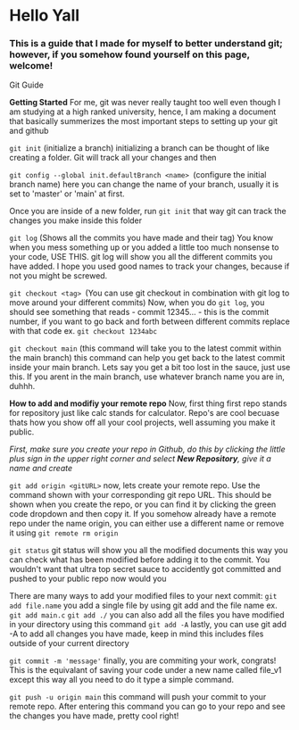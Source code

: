 # Hello Yall
### This is a guide that I made for myself to better understand git; however, if you somehow found yourself on this page, welcome!

Git Guide

**Getting Started**
For me, git was never really taught too well even though I am studying at a high ranked university, hence, I am making a document that basically summerizes the most important steps to setting up your git and github

`git init` (initialize a branch) initializing a branch can be thought of like creating a folder. Git will track all your changes and then 

`git config --global init.defaultBranch <name> `(configure the initial branch name) here you can change the name of your branch, usually it is set to 'master' or 'main' at first. 

Once you are inside of a new folder, run `git init` that way git can track the changes you make inside this folder

`git log` (Shows all the commits you have made and their tag) You know when you mess something up or you added a little too much nonsense to your code, USE THIS. git log will show you all the different commits you have added. I hope you used good names to track your changes, because if not you might be screwed.

`git checkout <tag> `(You can use git checkout in combination with git log to move around your different commits) Now, when you do `git log`, you should see something that reads - commit 12345... - this is the commit number, if you want to go back and forth between different commits replace <tag> with that code ex. `git checkout 1234abc`

`git checkout main` (this command will take you to the latest commit within the main branch) this command can help you get back to the latest commit inside your main branch. Lets say you get a bit too lost in the sauce, just use this. If you arent in the main branch, use whatever branch name you are in, duhhh.

**How to add and modifiy your remote repo**
Now, first thing first repo stands for repository just like calc stands for calculator. Repo's are cool becuase thats how you show off all your cool projects, well assuming you make it public.

*First, make sure you create your repo in Github, do this by clicking the little plus sign in the upper right corner and select **New Repository**, give it a name and create*

`git add origin <gitURL>` now, lets create your remote repo. Use the command shown with your corresponding git repo URL. This should be shown when you create the repo, or you can find it by clicking the green code dropdown and then copy it. If you somehow already have a remote repo under the name origin, you can either use a different name or remove it using `git remote rm origin`

`git status` git status will show you all the modified documents this way you can check what has been modified before adding it to the commit. You wouldn't want that ultra top secret sauce to accidently got committed and pushed to your public repo now would you

There are many ways to add your modified files to your next commit:
`git add file.name` you add a single file by using git add and the file name ex. `git add main.c`
`git add ./` you can also add all the files you have modified in your directory using this command
`git add -A` lastly, you can use git add -A to add all changes you have made, keep in mind this includes files outside of your current directory

`git commit -m 'message'` finally, you are commiting your work, congrats! This is the equivalant of saving your code under a new name called file_v1 except this way all you need to do it type a simple command.

`git push -u origin main` this command will push your commit to your remote repo. After entering this command you can go to your repo and see the changes you have made, pretty cool right!


